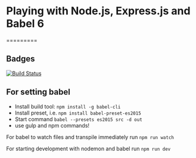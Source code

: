 # Playing with Node.js, Express.js and Babel 6
=========

## Badges

[![Build Status](https://travis-ci.org/felix557700/nodejs-es-start.svg?branch=master)](https://travis-ci.org/felix557700/nodejs-es-start)

## For setting babel
- Install build tool: `npm install -g babel-cli`
- Install preset, i.e. `npm install babel-preset-es2015`
- Start command `babel --presets es2015 src -d out`
- use gulp and npm commands!

For babel to watch files and transpile immediately run `npm run watch`

For starting development with nodemon and babel run `npm run dev`

